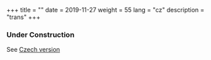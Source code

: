 +++
title = ""
date = 2019-11-27
weight = 55
lang = "cz"
description = "trans"
+++

### <i class="icon fa-solid fa-person-digging"></i> Under Construction

See [Czech version](/cz/)

<!-- more -->
